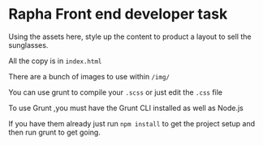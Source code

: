# Rapha Front end developer task

Using the assets here, style up the content to product a layout to sell the sunglasses. 

All the copy is in `index.html`

There are a bunch of images to use within `/img/`

You can use grunt to compile your `.scss` or just edit the `.css` file

To use Grunt ,you must have the Grunt CLI installed as well as Node.js

If you have them already just run `npm install` to get the project setup and then run grunt to get going.
